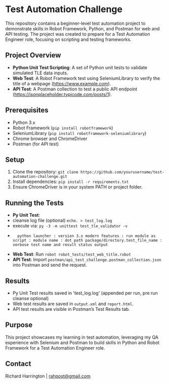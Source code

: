 # Test Automation Challenge

This repository contains a beginner-level test automation project to demonstrate skills in Robot Framework, Python, and Postman for web and API testing. The project was created to prepare for a Test Automation Engineer role, focusing on scripting and testing frameworks.

## Project Overview
- **Python Unit Test Scripting**: A set of Python unit tests to validate simulated TLE data inputs.
- **Web Test**: A Robot Framework test using SeleniumLibrary to verify the title of a webpage (https://www.example.com).
- **API Test**: A Postman collection to test a public API endpoint (https://jsonplaceholder.typicode.com/posts/1).

## Prerequisites
- Python 3.x
- Robot Framework (`pip install robotframework`)
- SeleniumLibrary (`pip install robotframework-seleniumlibrary`)
- Chrome browser and ChromeDriver
- Postman (for API test)

## Setup
1. Clone the repository: `git clone https://github.com/yourusername/test-automation-challenge.git`
2. Install dependencies: `pip install -r requirements.txt`
3. Ensure ChromeDriver is in your system PATH or project folder.

## Running the Tests
- **Py Unit Test**: 
- cleanse log file (optional) `echo. > test_log.log`
- execute via: `py -3 -m unittest test_tle_validator -v`
- 		python launcher : version 3.x modern features : run module as script : module name : dot path package/directory.test_file_name : verbose test name and result status output
- **Web Test**: Run `robot robot_tests/test_web_title.robot`
- **API Test**: Import `postman/api_test_challenge.postman_collection.json` into Postman and send the request.

## Results
- Py Unit Test results saved in 'test_log.log' (appended per run, pre run cleanse optional)
- Web test results are saved in `output.xml` and `report.html`.
- API test results are visible in Postman’s Test Results tab.

## Purpose
This project showcases my learning in test automation, leveraging my QA experience with Selenium and Postman to build skills in Python and Robot Framework for a Test Automation Engineer role.

## Contact
Richard Harrington | rahpost@gmail.com
